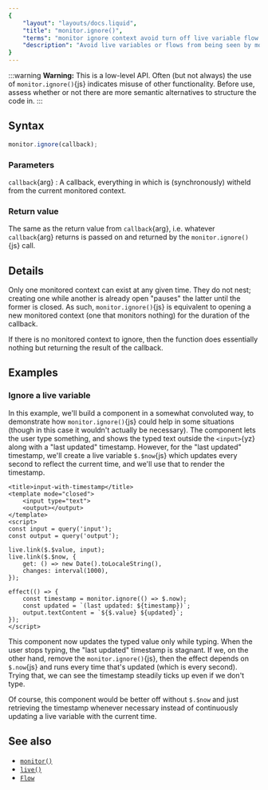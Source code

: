 ```yaml
---
{
	"layout": "layouts/docs.liquid",
	"title": "monitor.ignore()",
	"terms": "monitor ignore context avoid turn off live variable flow effect",
	"description": "Avoid live variables or flows from being seen by monitored contexts such as inside effects with `monitor.ignore()`{js}."
}
---
```


:::warning
**Warning:** This is a low-level API. Often (but not always) the use of `monitor.ignore()`{js} indicates misuse of other functionality. Before use, assess whether or not there are more semantic alternatives to structure the code in.
:::

## Syntax

```js
monitor.ignore(callback);
```

### Parameters

`callback`{arg}
: A callback, everything in which is (synchronously) witheld from the current monitored context.

### Return value

The same as the return value from `callback`{arg}, i.e. whatever `callback`{arg} returns is passed on and returned by the `monitor.ignore()`{js} call.

## Details

Only one monitored context can exist at any given time. They do not nest; creating one while another is already open "pauses" the latter until the former is closed. As such, `monitor.ignore()`{js} is equivalent to opening a new monitored context (one that monitors nothing) for the duration of the callback.

If there is no monitored context to ignore, then the function does essentially nothing but returning the result of the callback.

## Examples

### Ignore a live variable

In this example, we'll build a component in a somewhat convoluted way, to demonstrate how `monitor.ignore()`{js} could help in some situations (though in this case it wouldn't actually be necessary). The component lets the user type something, and shows the typed text outside the `<input>`{yz} along with a "last updated" timestamp. However, for the "last updated" timestamp, we'll create a live variable `$.$now`{js} which updates every second to reflect the current time, and we'll use that to render the timestamp.

```yz
<title>input-with-timestamp</title>
<template mode="closed">
	<input type="text">
	<output></output>
</template>
<script>
const input = query('input');
const output = query('output');

live.link($.$value, input);
live.link($.$now, {
	get: () => new Date().toLocaleString(),
	changes: interval(1000),
});

effect(() => {
	const timestamp = monitor.ignore(() => $.now);
	const updated = `(last updated: ${timestamp})`;
	output.textContent = `${$.value} ${updated}`;
});
</script>
```

This component now updates the typed value only while typing. When the user stops typing, the "last updated" timestamp is stagnant. If we, on the other hand, remove the `monitor.ignore()`{js}, then the effect depends on `$.now`{js} and runs every time that's updated (which is every second). Trying that, we can see the timestamp steadily ticks up even if we don't type.

Of course, this component would be better off without `$.$now` and just retrieving the timestamp whenever necessary instead of continuously updating a live variable with the current time.

## See also

- [`monitor()`](/docs/monitor/)
- [`live()`](/docs/live/)
- [`Flow`](/docs/flow/)
